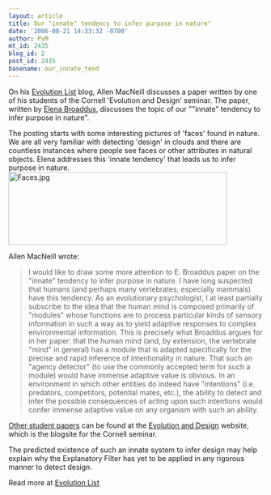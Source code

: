 ```yaml
---
layout: article
title: Our "innate" tendency to infer purpose in nature"
date: '2006-08-21 14:33:32 -0700'
author: PvM
mt_id: 2435
blog_id: 2
post_id: 2435
basename: our_innate_tend
---
```

On his [Evolution List](http://evolutionlist.blogspot.com/2006/08/on-detection-of-agency-and.html) blog, Allen MacNeill discusses a paper written by one of his students of the Cornell 'Evolution and Design' seminar. The paper, written by [Elena Broaddus](http://evolutionanddesign.googlepages.com/BioEE_467_Broaddus_Research_Paper.pdf), discusses the topic of our ""innate" tendency to infer purpose in nature". 

The posting starts with some interesting pictures of 'faces' found in nature. We are all very familiar with detecting 'design' in clouds and there are countless instances where people see faces or other attributes in natural objects. Elena addresses this 'innate tendency' that leads us to infer purpose in nature.
<img src="http://www.pandasthumb.org/archives/Faces.jpg" alt="Faces.jpg" width="432" height="144" />

Allen MacNeill wrote:

> I would like to draw some more attention to E. Broaddus paper on the "innate" tendency to infer purpose in nature. I have long suspected that humans (and perhaps many vertebrates, especially mammals) have this tendency. As an evolutionary psychologist, I at least partially subscribe to the idea that the human mind is composed primarily of "modules" whose functions are to process particular kinds of sensory information in such a way as to yield adaptive responses to complex environmental information. This is precisely what Broaddus argues for in her paper: that the human mind (and, by extension, the vertebrate "mind" in general) has a module that is adapted specifically for the precise and rapid inference of intentionality in nature. That such an "agency detector" (to use the commonly accepted term for such a module) would have immense adaptive value is obvious. In an environment in which other entities do indeed have "intentions" (i.e. predators, competitors, potential mates, etc.), the ability to detect and infer the possible consequences of acting upon such intentions would confer immense adaptive value on any organism with such an ability.

[Other student papers](http://evolutionanddesign.blogsome.com/papers/) can be found at the [Evolution and Design](http://evolutionanddesign.blogsome.com/) website, which is the blogsite for the Cornell seminar.

The predicted existence of such an innate system to infer design may help explain why the Explanatory Filter has yet to be applied in any rigorous manner to detect design. 

Read more at [Evolution List](http://evolutionlist.blogspot.com/2006/08/on-detection-of-agency-and.html)

